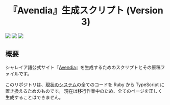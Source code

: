 <div align="center">
<h1>『Avendia』生成スクリプト (Version 3)</h1>
</div>

![](https://img.shields.io/github/commit-activity/y/Ziphil/AvendiaTertia?label=commits)
![](https://img.shields.io/github/commit-activity/y/Ziphil/AvendiaTertia?label=commits)
![](https://img.shields.io/github/search/Ziphil/AvendiaTertia/extension:zml?label=pages)


## 概要
シャレイア語公式サイト『[Avendia](http://ziphil.com/)』を生成するためのスクリプトとその原稿ファイルです。

このリポジトリは、[現状のシステム](https://github.com/Ziphil/AvendiaNew)の全てのコードを Ruby から TypeScript に置き換えるためのものです。
現在は移行作業中のため、全てのページを正しく生成することはできません。